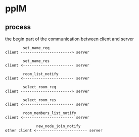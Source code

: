 # ppIM

## process

the begin part of the communication between client and server 

```
        set_name_req
client -----------------------> server

        set_name_res
client <----------------------- server

        room_list_notify
client <----------------------- server

        select_room_req
client -----------------------> server

        select_room_res
client <----------------------- server

        room_members_list_notify
client <----------------------- server

              new_node_join_notify
other client <----------------------- server

```